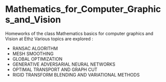 # Mathematics_for_Computer_Graphics_and_Vision
Homeworks of the class Mathematics basics for computer graphics and Vision at Ethz 
Various topics are explored : 

- RANSAC ALGORITHM
- MESH SMOOTHING
- GLOBAL OPTIMIZATION
- GENERATIVE ADVERSARIAL NEURAL NETWORKS
- OPTIMAL TRANSPORT AND GRAPH CUT
- RIGID TRANSFORM BLENDING AND VARIATIONAL METHODS
